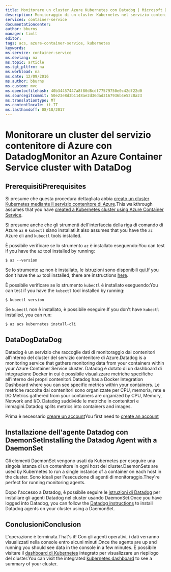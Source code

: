 ```yaml
---
title: Monitorare un cluster Azure Kubernetes con Datadog | Microsoft Docs
description: Monitoraggio di un cluster Kubernetes nel servizio contenitore di Azure con Datadog
services: container-service
documentationcenter: 
author: bburns
manager: timlt
editor: 
tags: acs, azure-container-service, kubernetes
keywords: 
ms.service: container-service
ms.devlang: na
ms.topic: article
ms.tgt_pltfrm: na
ms.workload: na
ms.date: 12/09/2016
ms.author: bburns
ms.custom: mvc
ms.openlocfilehash: 40b34457447a8f80d8cdf77579750e0c42df22d0
ms.sourcegitcommit: 50e23e8d3b1148ae2d36dad3167936b4e52c8a23
ms.translationtype: MT
ms.contentlocale: it-IT
ms.lasthandoff: 08/18/2017
---
```

# <a name="monitor-an-azure-container-service-cluster-with-datadog"></a><span data-ttu-id="7cd33-103">Monitorare un cluster del servizio contenitore di Azure con Datadog</span><span class="sxs-lookup"><span data-stu-id="7cd33-103">Monitor an Azure Container Service cluster with DataDog</span></span>

## <a name="prerequisites"></a><span data-ttu-id="7cd33-104">Prerequisiti</span><span class="sxs-lookup"><span data-stu-id="7cd33-104">Prerequisites</span></span>
<span data-ttu-id="7cd33-105">Si presume che questa procedura dettagliata abbia [creato un cluster Kubernetes mediante il servizio contenitore di Azure](container-service-kubernetes-walkthrough.md).</span><span class="sxs-lookup"><span data-stu-id="7cd33-105">This walkthrough assumes that you have [created a Kubernetes cluster using Azure Container Service](container-service-kubernetes-walkthrough.md).</span></span>

<span data-ttu-id="7cd33-106">Si presume anche che gli strumenti dell'interfaccia della riga di comando di Azure `az` e `kubectl` siano installati.</span><span class="sxs-lookup"><span data-stu-id="7cd33-106">It also assumes that you have the `az` Azure cli and `kubectl` tools installed.</span></span>

<span data-ttu-id="7cd33-107">È possibile verificare se lo strumento `az` è installato eseguendo:</span><span class="sxs-lookup"><span data-stu-id="7cd33-107">You can test if you have the `az` tool installed by running:</span></span>

```console
$ az --version
```

<span data-ttu-id="7cd33-108">Se lo strumento `az` non è installato, le istruzioni sono disponibili [qui](https://github.com/azure/azure-cli#installation).</span><span class="sxs-lookup"><span data-stu-id="7cd33-108">If you don't have the `az` tool installed, there are instructions [here](https://github.com/azure/azure-cli#installation).</span></span>

<span data-ttu-id="7cd33-109">È possibile verificare se lo strumento `kubectl` è installato eseguendo:</span><span class="sxs-lookup"><span data-stu-id="7cd33-109">You can test if you have the `kubectl` tool installed by running:</span></span>

```console
$ kubectl version
```

<span data-ttu-id="7cd33-110">Se `kubectl` non è installato, è possibile eseguire:</span><span class="sxs-lookup"><span data-stu-id="7cd33-110">If you don't have `kubectl` installed, you can run:</span></span>

```console
$ az acs kubernetes install-cli
```

## <a name="datadog"></a><span data-ttu-id="7cd33-111">DataDog</span><span class="sxs-lookup"><span data-stu-id="7cd33-111">DataDog</span></span>
<span data-ttu-id="7cd33-112">Datadog è un servizio che raccoglie dati di monitoraggio dai contenitori all'interno del cluster del servizio contenitore di Azure.</span><span class="sxs-lookup"><span data-stu-id="7cd33-112">Datadog is a monitoring service that gathers monitoring data from your containers within your Azure Container Service cluster.</span></span> <span data-ttu-id="7cd33-113">Datadog è dotato di un dashboard di integrazione Docker in cui è possibile visualizzare metriche specifiche all'interno dei propri contenitori.</span><span class="sxs-lookup"><span data-stu-id="7cd33-113">Datadog has a Docker Integration Dashboard where you can see specific metrics within your containers.</span></span> <span data-ttu-id="7cd33-114">Le metriche raccolte dai contenitori sono organizzate per CPU, memoria, rete e I/O.</span><span class="sxs-lookup"><span data-stu-id="7cd33-114">Metrics gathered from your containers are organized by CPU, Memory, Network and I/O.</span></span> <span data-ttu-id="7cd33-115">Datadog suddivide le metriche in contenitori e immagini.</span><span class="sxs-lookup"><span data-stu-id="7cd33-115">Datadog splits metrics into containers and images.</span></span>

<span data-ttu-id="7cd33-116">Prima è necessario [creare un account](https://www.datadoghq.com/lpg/)</span><span class="sxs-lookup"><span data-stu-id="7cd33-116">You first need to [create an account](https://www.datadoghq.com/lpg/)</span></span>

## <a name="installing-the-datadog-agent-with-a-daemonset"></a><span data-ttu-id="7cd33-117">Installazione dell'agente Datadog con DaemonSet</span><span class="sxs-lookup"><span data-stu-id="7cd33-117">Installing the Datadog Agent with a DaemonSet</span></span>
<span data-ttu-id="7cd33-118">Gli elementi DaemonSet vengono usati da Kubernetes per eseguire una singola istanza di un contenitore in ogni host del cluster.</span><span class="sxs-lookup"><span data-stu-id="7cd33-118">DaemonSets are used by Kubernetes to run a single instance of a container on each host in the cluster.</span></span>
<span data-ttu-id="7cd33-119">Sono ideali per l'esecuzione di agenti di monitoraggio.</span><span class="sxs-lookup"><span data-stu-id="7cd33-119">They're perfect for running monitoring agents.</span></span>

<span data-ttu-id="7cd33-120">Dopo l'accesso a Datadog, è possibile seguire le [istruzioni di Datadog](https://app.datadoghq.com/account/settings#agent/kubernetes) per installare gli agenti Datadog nel cluster usando DaemonSet.</span><span class="sxs-lookup"><span data-stu-id="7cd33-120">Once you have logged into Datadog, you can follow the [Datadog instructions](https://app.datadoghq.com/account/settings#agent/kubernetes) to install Datadog agents on your cluster using a DaemonSet.</span></span>

## <a name="conclusion"></a><span data-ttu-id="7cd33-121">Conclusioni</span><span class="sxs-lookup"><span data-stu-id="7cd33-121">Conclusion</span></span>
<span data-ttu-id="7cd33-122">L'operazione è terminata.</span><span class="sxs-lookup"><span data-stu-id="7cd33-122">That's it!</span></span> <span data-ttu-id="7cd33-123">Con gli agenti operativi, i dati verranno visualizzati nella console entro alcuni minuti.</span><span class="sxs-lookup"><span data-stu-id="7cd33-123">Once the agents are up and running you should see data in the console in a few minutes.</span></span> <span data-ttu-id="7cd33-124">È possibile visitare il [dashboard di Kubernetes](https://app.datadoghq.com/screen/integration/kubernetes) integrato per visualizzare un riepilogo del cluster.</span><span class="sxs-lookup"><span data-stu-id="7cd33-124">You can visit the integrated [kubernetes dashboard](https://app.datadoghq.com/screen/integration/kubernetes) to see a summary of your cluster.</span></span>
